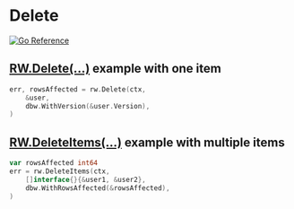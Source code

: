 # Delete
[![Go
Reference](https://pkg.go.dev/badge/github.com/hashicorp/go-dbw.svg)](https://pkg.go.dev/github.com/hashicorp/go-dbw)
## [RW.Delete(...)](https://pkg.go.dev/github.com/hashicorp/go-dbw#RW.Delete) example with one item
```go
err, rowsAffected = rw.Delete(ctx, 
    &user, 
    dbw.WithVersion(&user.Version),
)  
```
## [RW.DeleteItems(...)](https://pkg.go.dev/github.com/hashicorp/go-dbw#RW.DeleteItems) example with multiple items
```go
var rowsAffected int64
err = rw.DeleteItems(ctx,
    []interface{}{&user1, &user2}, 
    dbw.WithRowsAffected(&rowsAffected),
)  
```
